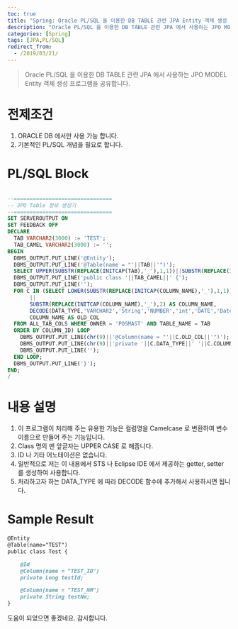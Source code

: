 ```yaml
---
toc: true
title: "Spring: Oracle PL/SQL 을 이용한 DB TABLE 관련 JPA Entity 객체 생성 프로그램"
description: "Oracle PL/SQL 을 이용한 DB TABLE 관련 JPA 에서 사용하는 JPO MODEL Entity 객체 생성 프로그램 입니다."
categories: [Spring]
tags: [JPA,PL/SQL]
redirect_from:
  - /2019/03/21/
---
```


> Oracle PL/SQL 을 이용한 DB TABLE 관련 JPA 에서 사용하는 JPO MODEL Entity 객체 생성 프로그램을 공유합니다.

# 전제조건

1. ORACLE DB 에서만 사용 가능 합니다.
2. 기본적인 PL/SQL 개념을 필요로 합니다.

# PL/SQL Block

```sql

--===============================
-- JPO Table 정보 생성기
--===============================
SET SERVEROUTPUT ON
SET FEEDBACK OFF
DECLARE
  TAB VARCHAR2(3000) := 'TEST';
  TAB_CAMEL VARCHAR2(3000) := '';
BEGIN
  DBMS_OUTPUT.PUT_LINE('@Entity');
  DBMS_OUTPUT.PUT_LINE('@Table(name = "'||TAB||'")');
  SELECT UPPER(SUBSTR(REPLACE(INITCAP(TAB),'_'),1,1))||SUBSTR(REPLACE(INITCAP(TAB),'_'),2) INTO TAB_CAMEL FROM DUAL;
  DBMS_OUTPUT.PUT_LINE('public class '||TAB_CAMEL||' {'); 
  DBMS_OUTPUT.PUT_LINE('');
  FOR C IN (SELECT LOWER(SUBSTR(REPLACE(INITCAP(COLUMN_NAME),'_'),1,1))
       ||
       SUBSTR(REPLACE(INITCAP(COLUMN_NAME),'_'),2) AS COLUMN_NAME,
       DECODE(DATA_TYPE,'VARCHAR2','String','NUMBER','int','DATE','Date','TIMESTAMP(6)','Date',DATA_TYPE) AS DATA_TYPE,
       COLUMN_NAME AS OLD_COL
  FROM ALL_TAB_COLS WHERE OWNER = 'POSMAST' AND TABLE_NAME = TAB
  ORDER BY COLUMN_ID) LOOP
    DBMS_OUTPUT.PUT_LINE(chr(9)||'@Column(name = "'||C.OLD_COL||'")');
    DBMS_OUTPUT.PUT_LINE(chr(9)||'private '||C.DATA_TYPE||' '||C.COLUMN_NAME||';');
    DBMS_OUTPUT.PUT_LINE('');
  END LOOP;
  DBMS_OUTPUT.PUT_LINE('}');
END;
/

```

# 내용 설명

1. 이 프로그램이 처리해 주는 유용한 기능은 컬럼명을 Camelcase 로 변환하여 변수 이름으로 만들어 주는 기능입니다.
2. Class 명의 맨 앞글자는 UPPER CASE 로 해줍니다.
3. ID 나 기타 어노테이션은 없습니다.
4. 일반적으로 저는 이 내용에서 STS 나 Eclipse IDE 에서 제공하는 getter, setter 를 생성하여 사용합니다.
5. 처리하고자 하는 DATA_TYPE 에 따라 DECODE 함수에 추가해서 사용하시면 됩니다.

# Sample Result

```md
@Entity
@Table(name="TEST")
public class Test {

	@Id
	@Column(name = "TEST_ID")
	private Long testId;

	@Column(name = "TEST_NM")
	private String testNm;
}
```

도움이 되었으면 좋겠네요. 감사합니다.

[^1]: This is a footnote.

[kramdown]: https://kramdown.gettalong.org/
[My Blog]: https://marindie.github.io